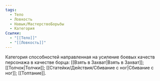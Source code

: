 ```yaml
---
tags:
  - Тело
  - Ловкость
  - Навык/МастерствоБорьбы
  - Категория
Ссылки:
  - "[[Тело]]"
  - "[[Ловкость]]"
---
```

Категория способностей направленная на усиление боевых качеств персонажа в качестве борца: [[Взять в Захват|Взять в Захват]]; [[Толчок|Толчки]]; [[Статейки/Действия/Сбивание с ног|Сбивание с ног]]; [[Топтание]].